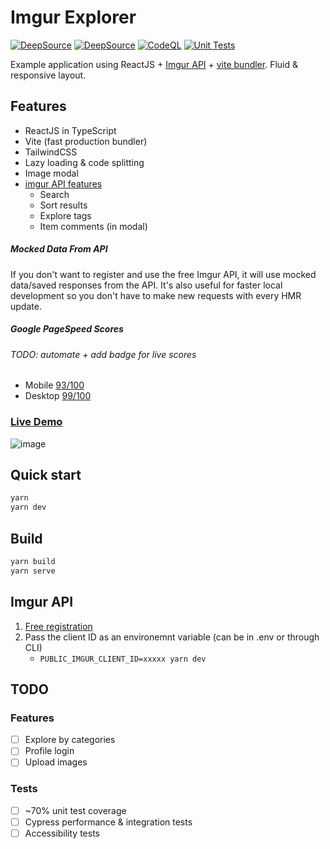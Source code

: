 # Imgur Explorer

[![DeepSource](https://deepsource.io/gh/NazimHAli/imgur-explorer.svg/?label=active+issues&show_trend=true&token=aO_Hx9m4iDxMopueaxAigoGd)](https://deepsource.io/gh/NazimHAli/imgur-explorer)
[![DeepSource](https://deepsource.io/gh/NazimHAli/imgur-explorer.svg/?label=resolved+issues&show_trend=true&token=aO_Hx9m4iDxMopueaxAigoGd)](https://deepsource.io/gh/NazimHAli/imgur-explorer)
[![CodeQL](https://github.com/NazimHAli/imgur-explorer/actions/workflows/codeql-analysis.yml/badge.svg?branch=master)](https://github.com/NazimHAli/imgur-explorer/actions/workflows/codeql-analysis.yml)
[![Unit Tests](https://github.com/NazimHAli/imgur-explorer/actions/workflows/unit-tests.yml/badge.svg)](https://github.com/NazimHAli/imgur-explorer/actions/workflows/unit-tests.yml)

Example application using ReactJS + [Imgur API](https://imgur.com/) + [vite bundler](https://github.com/vitejs/vite). Fluid & responsive layout.

## Features

- ReactJS in TypeScript
- Vite (fast production bundler)
- TailwindCSS
- Lazy loading & code splitting
- Image modal
- [imgur API features](https://api.imgur.com/)
  - Search
  - Sort results
  - Explore tags
  - Item comments (in modal)

##### Mocked Data From API

If you don't want to register and use the free Imgur API, it will use mocked data/saved responses from the API. It's also useful for faster local development so you don't have to make new requests with every HMR update.

##### Google PageSpeed Scores

###### TODO: automate + add badge for live scores

- Mobile [93/100](https://developers.google.com/speed/pagespeed/insights/?url=https%3A%2F%2Fimgur-explorer.vercel.app%2F&tab=mobile)
- Desktop [99/100](https://developers.google.com/speed/pagespeed/insights/?url=https%3A%2F%2Fimgur-explorer.vercel.app%2F&tab=desktop)

### [Live Demo](https://imgur-explorer.vercel.app/)

![image](https://user-images.githubusercontent.com/26750288/138617442-45625d9d-a92b-4011-ba41-875db8862e31.png)

## Quick start

```bash
yarn
yarn dev
```

## Build

```bash
yarn build
yarn serve
```

## Imgur API

1. [Free registration](https://api.imgur.com/oauth2/addclient)
2. Pass the client ID as an environemnt variable (can be in .env or through CLI)
   - `PUBLIC_IMGUR_CLIENT_ID=xxxxx yarn dev`

## TODO

### Features

- [ ] Explore by categories
- [ ] Profile login
- [ ] Upload images

### Tests

- [ ] ~70% unit test coverage
- [ ] Cypress performance & integration tests
- [ ] Accessibility tests
